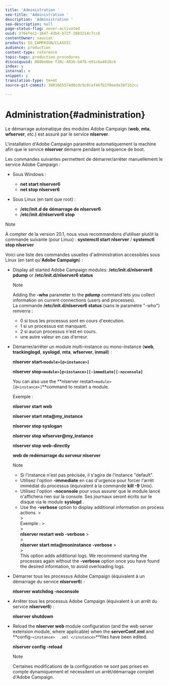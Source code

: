 ```yaml
---
title: 'Administration '
seo-title: 'Administration '
description: 'Administration '
seo-description: null
page-status-flag: never-activated
uuid: 376efec1-1647-43b4-b72f-2603214c7cc6
contentOwner: sauviat
products: SG_CAMPAIGN/CLASSIC
audience: production
content-type: reference
topic-tags: production-procedures
discoiquuid: 860be8be-f28c-4836-b4fb-e91c6a4616c6
index: y
internal: n
snippet: y
translation-type: tm+mt
source-git-commit: 3801665574d0cdc9c0caf46fb2f0eede38f1b2cc

---
```



# Administration{#administration}

Le démarrage automatique des modules Adobe Campaign (**web**, **mta**, **wfserver**, etc.) est assuré par le service **nlserver**.

L&#39;installation d&#39;Adobe Campaign paramètre automatiquement la machine afin que le service **nlserver** démarre pendant la séquence de boot.

Les commandes suivantes permettent de démarrer/arrêter manuellement le service Adobe Campaign :

* Sous Windows :

   * **net start nlserver6**
   * **net stop nlserver6**

* Sous Linux (en tant que root) :

   * **/etc/init.d de démarrage de nlserver6**
   * **/etc/init.d/nlserver6 stop**

>[!NOTE]
>
>À compter de la version 20.1, nous vous recommandons d’utiliser plutôt la commande suivante (pour Linux) : **systemctl start nlserver** / **systemctl stop nlserver**

Voici une liste des commandes usuelles d&#39;administration accessibles sous Linux (en tant qu&#39;**Adobe Campaign**) :

* Display all started Adobe Campaign modules: **/etc/init.d/nlserver6 pdump** or **/etc/init.d/nlserver6 status**

   >[!NOTE]
   >
   >Adding the **-who** parameter to the **pdump** command lets you collect information on current connections (users and processes).\
   >La commande **/etc/init.d/nlserver6 status** (sans le paramètre &quot;-who&quot;) renverra :
   >
   >    * 0 si tous les processus sont en cours d&#39;exécution.
   >    * 1 si un processus est manquant.
   >    * 2 si aucun processus n&#39;est en cours.
   >    * une autre valeur en cas d&#39;erreur.


* Démarrer/arrêter un module multi-instance ou mono-instance (**web**, **trackinglogd**, **syslogd**, **mta**, **wfserver**, **inmail**) :

   **nlserver start`<module>[@<instance>]`**

   **nlserver stop`<module>[@<instance>][-immediate][-noconsole]`**

   You can also use the **nlserver restart`<module>[@<instance>]`**command to restart a module.

   Exemple :

   **nlserver start web**

   **nlserver start mta@my_instance**

   **nlserver stop syslogan**

   **nlserver stop wfserver@my_instance**

   **nlserver stop web-directly**

   **web de redémarrage du serveur nlserver**

   >[!NOTE]
   > 
   >    * Si l&#39;instance n&#39;est pas précisée, il s&#39;agira de l&#39;instance &quot;default&quot;.
   >    * Utilisez l&#39;option **-immediate** en cas d&#39;urgence pour forcer l&#39;arrêt immédiat du processus (équivalent à la commande **kill -9** Unix).
   >    * Utilisez l&#39;option **-noconsole** pour vous assurer que le module lancé n&#39;affichera rien sur la console. Ses journaux seront écrits sur le disque via le module **syslogd** .
   >    * Use the **-verbose** option to display additional information on process actions.
      >    
      >      
      Exemple :
      >    
      >      
      **nlserver restart web -verbose**
      >    
      >      
      **nlserver start mta@moninstance -verbose**
      >    
      >      
      This option adds additional logs. We recommend starting the processes again without the **-verbose** option once you have found the desired information, to avoid overloading logs.


* Démarrer tous les processus Adobe Campaign (équivalent à un démarrage du service **nlserver6**) :

   **nlserver watchdog -noconsole**

* Arrêter tous les processus Adobe Campaign (équivalent à un arrêt du service **nlserver6**) :

   **nlserver shutdown**

* Reload the **nlserver web** module configuration (and the web server extension module, where applicable) when the **serverConf.xml** and **config-`<instance>  .xml </instance>`**files have been edited.

   **nlserver config -reload**

   >[!NOTE]
   >
   >Certaines modifications de la configuration ne sont pas prises en compte dynamiquement et nécessitent un arrêt/démarrage complet d&#39;Adobe Campaign.

